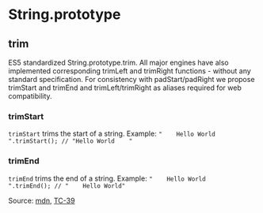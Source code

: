 # String.prototype

## trim

ES5 standardized String.prototype.trim. All major engines have also implemented corresponding trimLeft and trimRight functions - without any standard specification. For consistency with padStart/padRight we propose trimStart and trimEnd and trimLeft/trimRight as aliases required for web compatibility.

### trimStart

`trimStart` trims the start of a string. Example: `"    Hello World    ".trimStart(); // "Hello World    "`

### trimEnd

`trimEnd` trims the end of a string. Example: `"    Hello World    ".trimEnd(); // "    Hello World"`

Source:
[mdn](https://developer.mozilla.org/en-US/docs/Web/JavaScript/Reference/Global_Objects/String/TrimLeft),
[TC-39](https://github.com/sebmarkbage/ecmascript-string-left-right-trim)
